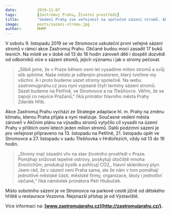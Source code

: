 ```yaml
---
date:         2019-11-07
tags:         [Zastromuj Prahu, Životní prostředí]
title:        "Vedení Prahy zve veřejnost na společné sázení stromů. Akce „Zastromuj Prahu“ se koná již tuto sobotu ve Stromovce "
image: 	      posts/sazeni-stromu.jpg
author:       MHMP
---
```


V sobotu 9. listopadu 2019 se ve Stromovce uskuteční první veřejné sázení stromů v rámci akce Zastromuj Prahu. Občané budou moci zasadit 17 buků lesních. Na místě se v době od 13 do 16 hodin zároveň děti i dospělí dozvědí od odborníků více o sázení stromů, jejich významu i jak o stromy pečovat.

> „Slíbili jsme, že v Praze během osmi let vysadíme milion stromů a svůj slib splníme. Naše město je sdíleným prostorem, který tvoříme my všichni. A i proto budeme sázet stromy společně. Na webu zastromujprahu.cz jsou nyní vypsané čtyři termíny sázení stromů. Sázet budeme na Petříně, ve Stromovce a na Třešňovce. Věřím, že se zapojí co nejvíce Pražanů," říká primátor hlavního města Prahy Zdeněk Hřib.

Akce Zastromuj Prahu vychází ze Strategie adaptace hl. m. Prahy na změnu klimatu, kterou Praha přijala a nyní realizuje. Současné vedení města zároveň v Akčním plánu na výsadbu stromů vytyčilo cíl vysadit na území Prahy v příštích osmi letech jeden milion stromů. Další podzimní sázení je pro veřejnost připraveno na 13. listopadu na Petříně, 21. listopadu opět ve Stromovce a 27. listopadu v sadu Třešňovka v Hrdlořezích, vždy od 13 do 16 hodin.

> „Stromy mají zásadní vliv na stav životního prostředí v Praze. Pomáhají snižovat tepelné ostrovy, poskytují útočiště mnoha živočichům, produkují kyslík a pohlcují CO2,, hlavní skleníkový plyn. Jsem rád, že v sázení není Praha sama, ale že nám v tom pomáhají jednotlivé městské části, městské firmy, organizace, školy i jednotliví občané,“ říká náměstek primátora Petr Hlubuček.

Místo sobotního sázení je ve Stromovce na parkové cestě jižně od dětského hřiště u restaurace Vozovna. Nejsnazší přístup je od Výstaviště.

Více informací na: **[www.zastromujprahu.cz](http://zastromujprahu.cz/).**

 

